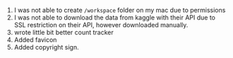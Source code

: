 1. I was not able to create `/workspace` folder on my mac due to permissions
2. I was not able to download the data from kaggle with their API due to SSL restriction on their API, however downloaded manually.
3. wrote little bit better count tracker
4. Added favicon
5. Added copyright sign.